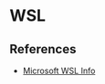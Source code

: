 
# WSL

## References

- [Microsoft WSL Info](https://learn.microsoft.com/en-us/windows/wsl/basic-commands)